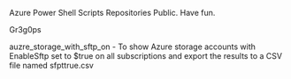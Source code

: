 Azure Power Shell Scripts Repositories Public.
Have fun. 

Gr3g0ps


auzre_storage_with_sftp_on - To show Azure storage accounts with EnableSftp set to $true on all subscriptions and export the results to a CSV file named sfpttrue.csv
